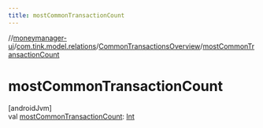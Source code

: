 ```yaml
---
title: mostCommonTransactionCount
---
```

//[moneymanager-ui](../../../index.html)/[com.tink.model.relations](../index.html)/[CommonTransactionsOverview](index.html)/[mostCommonTransactionCount](most-common-transaction-count.html)



# mostCommonTransactionCount



[androidJvm]\
val [mostCommonTransactionCount](most-common-transaction-count.html): [Int](https://kotlinlang.org/api/latest/jvm/stdlib/kotlin/-int/index.html)




